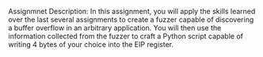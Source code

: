 Assignmnet Description:
  In this assignment, you will apply the skills learned over the last several assignments to create a fuzzer capable of discovering a buffer overflow in an arbitrary application. You will then use the information collected from the fuzzer to craft a Python script capable of writing 4 bytes of your choice into the EIP register.
